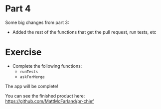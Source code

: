 # Part 4

Some big changes from part 3:
  * Added the rest of the functions that get the pull request, run tests, etc

# Exercise

* Complete the following functions:
  * `runTests`
  * `askForMerge`

The app will be complete!

You can see the finished product here: https://github.com/MattMcFarland/pr-chief